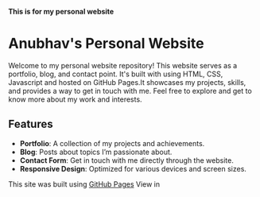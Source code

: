 **This is for my personal website**

# Anubhav's Personal Website

Welcome to my personal website repository! This website serves as a portfolio, blog, and contact point. It's built with using HTML, CSS, Javascript and hosted on GitHub Pages.It showcases my projects, skills, and provides a way to get in touch with me. Feel free to explore and get to know more about my work and interests.


## Features

- **Portfolio**: A collection of my projects and achievements.
- **Blog**: Posts about topics I’m passionate about.
- **Contact Form**: Get in touch with me directly through the website.
- **Responsive Design**: Optimized for various devices and screen sizes.

This site was built using [GitHub Pages](https://4nubhav-v-github-io.vercel.app/)
View in 
